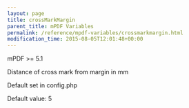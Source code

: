 ```yaml
---
layout: page
title: crossMarkMargin
parent_title: mPDF Variables
permalink: /reference/mpdf-variables/crossmarkmargin.html
modification_time: 2015-08-05T12:01:48+00:00
---
```


mPDF &gt;= 5.1

Distance of cross mark from margin in mm

Default set in config.php

Default value: 5

